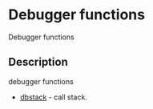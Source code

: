 # Debugger functions

Debugger functions

## Description

debugger functions

- [dbstack](dbstack.md) - call stack.
